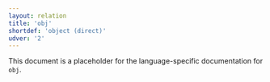 ```yaml
---
layout: relation
title: 'obj'
shortdef: 'object (direct)'
udver: '2'
---
```


This document is a placeholder for the language-specific documentation
for `obj`.

